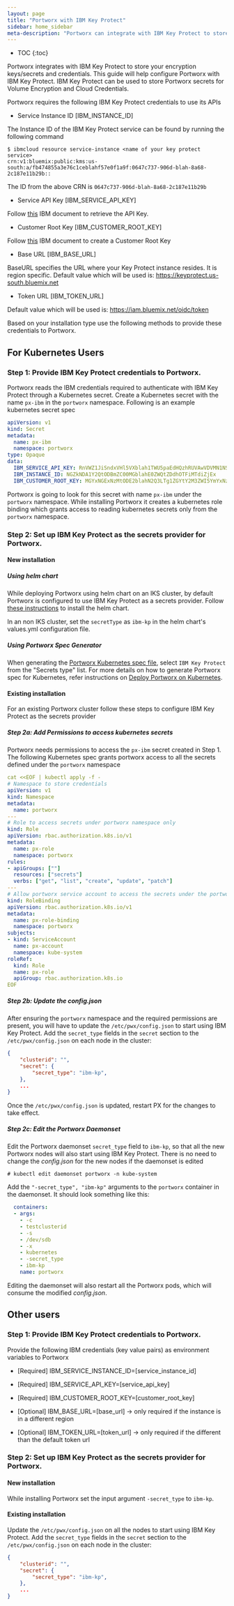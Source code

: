 ```yaml
---
layout: page
title: "Portworx with IBM Key Protect"
sidebar: home_sidebar
meta-description: "Portworx can integrate with IBM Key Protect to store your encryption keys/secrets. This guide will get a Portworx cluster connected to an IBM Key Protect Service"
---
```


* TOC
{:toc}

Portworx integrates with IBM Key Protect to store your encryption keys/secrets and credentials. This guide will help configure Portworx with IBM Key Protect. IBM Key Protect can be used to store Portworx secrets for Volume Encryption and Cloud Credentials.

Portworx requires the following IBM Key Protect credentials to use its APIs

- Service Instance ID [IBM_INSTANCE_ID]

The Instance ID of the IBM Key Protect service can be found by running the following command

```
$ ibmcloud resource service-instance <name of your key protect service>
crn:v1:bluemix:public:kms:us-south:a/fb474855a3e76c1ceblahf57e0f1a9f:0647c737-906d-blah-8a68-2c187e11b29b::
```
The ID from the above CRN is `0647c737-906d-blah-8a68-2c187e11b29b`


- Service API Key [IBM_SERVICE_API_KEY]

Follow [this](https://console.bluemix.net/docs/services/key-protect/access-api.html#access-api) IBM document to retrieve the API Key.

- Customer Root Key [IBM_CUSTOMER_ROOT_KEY]

Follow [this](https://console.bluemix.net/docs/services/key-protect/index.html#create-keys) IBM document to create a Customer Root Key

- Base URL [IBM_BASE_URL]

BaseURL specifies the URL where your Key Protect instance resides. It is region specific. Default value which will be used is: https://keyprotect.us-south.bluemix.net

- Token URL [IBM_TOKEN_URL]

Default value which will be used is: https://iam.bluemix.net/oidc/token

Based on your installation type use the following methods to provide these credentials to Portworx.

## For Kubernetes Users

### Step 1: Provide IBM Key Protect credentials to Portworx.

Portworx reads the IBM credentials required to authenticate with IBM Key Protect through a Kubernetes secret. Create a Kubernetes secret with the name `px-ibm` in the `portworx` namespace. Following is an example kubernetes secret spec

```yaml
apiVersion: v1
kind: Secret
metadata:
  name: px-ibm
  namespace: portworx
type: Opaque
data:
  IBM_SERVICE_API_KEY: RnVWZ1JiSndxVHl5VXblah1TWU5paEdHQzhRUVAwVDVMN1NSSHA5Z2VNa2k=
  IBM_INSTANCE_ID: NGZkNDA1Y2QtODBmZC00MGblahE0ZWQtZDdhOTFiMTdiZjEx
  IBM_CUSTOMER_ROOT_KEY: MGYxNGExNzMtODE2blahN2Q3LTg1ZGYtY2M3ZWI5YmYxNzRj

```
Portworx is going to look for this secret with name `px-ibm` under the `portworx` namespace. While installing Portworx it creates a kubernetes role binding which grants access to reading kubernetes secrets only from the `portworx` namespace.

### Step 2: Set up IBM Key Protect as the secrets provider for Portworx.

#### New installation

##### Using helm chart

While deploying Portworx using helm chart on an IKS cluster, by default Portworx is configured to use IBM Key Protect as a secrets provider. Follow [these instructions](https://github.com/portworx/helm/blob/master/charts/portworx/README.md) to install the helm chart.

In an non IKS cluster, set the `secretType` as `ibm-kp` in the helm chart's values.yml configuration file.

##### Using Portworx Spec Generator

When generating the [Portworx Kubernetes spec file](https://install.portworx.com/), select `IBM Key Protect` from the "Secrets type" list. For more details on how to generate Portworx spec for Kubernetes, refer instructions on [Deploy Portworx on Kubernetes](/scheduler/kubernetes).

#### Existing installation

For an existing Portworx cluster follow these steps to configure IBM Key Protect as the secrets provider

##### Step 2a: Add Permissions to access kubernetes secrets
Portworx needs permissions to access the `px-ibm` secret created in Step 1. The following Kubernetes spec grants portworx access to all the secrets defined under the `portworx` namespace

```yaml
cat <<EOF | kubectl apply -f -
# Namespace to store credentials
apiVersion: v1
kind: Namespace
metadata:
  name: portworx
---
# Role to access secrets under portworx namespace only
kind: Role
apiVersion: rbac.authorization.k8s.io/v1
metadata:
  name: px-role
  namespace: portworx
rules:
- apiGroups: [""]
  resources: ["secrets"]
  verbs: ["get", "list", "create", "update", "patch"]
---
# Allow portworx service account to access the secrets under the portworx namespace
kind: RoleBinding
apiVersion: rbac.authorization.k8s.io/v1
metadata:
  name: px-role-binding
  namespace: portworx
subjects:
- kind: ServiceAccount
  name: px-account
  namespace: kube-system
roleRef:
  kind: Role
  name: px-role
  apiGroup: rbac.authorization.k8s.io
EOF
```

##### Step 2b: Update the config.json
After ensuring the `portworx` namespace and the required permissions are present, you will have to update the `/etc/pwx/config.json` to start using IBM Key Protect. Add the `secret_type` fields in the `secret` section to the `/etc/pwx/config.json` on each node in the cluster:
```json
{
    "clusterid": "",
    "secret": {
        "secret_type": "ibm-kp",
    },
    ...
}
```

Once the `/etc/pwx/config.json` is updated, restart PX for the changes to take effect.

##### Step 2c: Edit the Portworx Daemonset

Edit the Portworx daemonset `secret_type` field to `ibm-kp`, so that all the new Portworx nodes will also start using IBM Key Protect. There is no need to change the *config.json* for the new nodes if the daemonset is edited

```
# kubectl edit daemonset portworx -n kube-system
```
Add the `"-secret_type", "ibm-kp"` arguments to the `portworx` container in the daemonset. It should look something like this:

```yaml
  containers:
  - args:
    - -c
    - testclusterid
    - -s
    - /dev/sdb
    - -x
    - kubernetes
    - -secret_type
    - ibm-kp
    name: portworx
```
Editing the daemonset will also restart all the Portworx pods, which will consume the modified *config.json*.

## Other users

### Step 1: Provide IBM Key Protect credentials to Portworx.

Provide the following IBM credentials (key value pairs) as environment variables to Portworx

- [Required] IBM_SERVICE_INSTANCE_ID=[service_instance_id]

- [Required] IBM_SERVICE_API_KEY=[service_api_key]

- [Required] IBM_CUSTOMER_ROOT_KEY=[customer_root_key]

- [Optional] IBM_BASE_URL=[base_url] → only required if the instance is in a different region

- [Optional] IBM_TOKEN_URL=[token_url] → only required if the different than the default token url

### Step 2: Set up IBM Key Protect as the secrets provider for Portworx.

#### New installation

While installing Portworx set the input argument `-secret_type` to `ibm-kp`.

#### Existing installation

Update the `/etc/pwx/config.json` on all the nodes to start using IBM Key Protect. Add the `secret_type` fields in the `secret` section to the `/etc/pwx/config.json` on each node in the cluster:
```json
{
    "clusterid": "",
    "secret": {
        "secret_type": "ibm-kp",
    },
    ...
}
```
